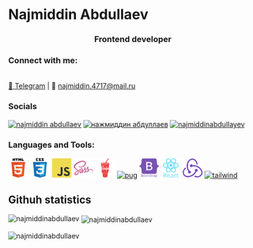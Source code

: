 # Najmiddin Abdullaev

<h3 align="center">Frontend developer</h3>



<h3 align="left">Connect with me:</h3>
<br><a href="https://t.me/najmiddinabdullaev" rel="nofollow"><g-emoji class="g-emoji" alias="speech_balloon" fallback-src="https://github.githubassets.com/images/icons/emoji/unicode/1f4ac.png">💬</g-emoji> Telegram</a>
|
<g-emoji class="g-emoji" alias="email" fallback-src="https://github.githubassets.com/images/icons/emoji/unicode/1f4e7.png">📧</g-emoji>
<a href="mailto:najmiddin.4717@mail.ru">najmiddin.4717@mail.ru</a>

<h3 align="left">Socials</h3>
<p align="left">
<a href="https://linkedin.com/in/najmiddin-abdullaev" target="blank"><img align="center" src="https://raw.githubusercontent.com/rahuldkjain/github-profile-readme-generator/master/src/images/icons/Social/linked-in-alt.svg" alt="najmiddin abdullaev" height="30" width="40" /></a>
<a href="https://fb.com/нажмиддин абдуллаев" target="blank"><img align="center" src="https://raw.githubusercontent.com/rahuldkjain/github-profile-readme-generator/master/src/images/icons/Social/facebook.svg" alt="нажмиддин абдуллаев" height="30" width="40" /></a>
<a href="https://instagram.com/najmiddinabdullayev" target="blank"><img align="center" src="https://raw.githubusercontent.com/rahuldkjain/github-profile-readme-generator/master/src/images/icons/Social/instagram.svg" alt="najmiddinabdullayev" height="30" width="40" /></a>
</p>

<h3 align="left">Languages and Tools:</h3>
<p align="left" dir="auto">
  <a href="https://www.w3.org/html/" rel="nofollow"><img src="https://raw.githubusercontent.com/devicons/devicon/master/icons/html5/html5-original-wordmark.svg" alt="html5" width="40" height="40" style="max-width: 100%;"></a>
  <a href="https://www.w3schools.com/css/" rel="nofollow"><img src="https://raw.githubusercontent.com/devicons/devicon/master/icons/css3/css3-original-wordmark.svg" alt="css3" width="40" height="40" style="max-width: 100%;"></a>
  <a href="https://developer.mozilla.org/en-US/docs/Web/JavaScript" rel="nofollow"><img src="https://raw.githubusercontent.com/devicons/devicon/master/icons/javascript/javascript-original.svg" alt="javascript" width="40" height="40" style="max-width: 100%;"></a>
  <a href="https://sass-lang.com" rel="nofollow"><img src="https://raw.githubusercontent.com/devicons/devicon/master/icons/sass/sass-original.svg" alt="sass" width="40" height="40" style="max-width: 100%;"></a>
  <a href="https://gulpjs.com" rel="nofollow"><img src="https://raw.githubusercontent.com/devicons/devicon/master/icons/gulp/gulp-plain.svg" alt="gulp" width="40" height="40" style="max-width: 100%;"></a>
  <a href="https://pugjs.org" rel="nofollow"><img src="https://camo.githubusercontent.com/e6f31db76aa258d4e26be8464f2dff9796d5cf59185976df02dd80ae6a60cc9e/68747470733a2f2f63646e2e776f726c64766563746f726c6f676f2e636f6d2f6c6f676f732f7075672e737667" alt="pug" width="40" height="40" data-canonical-src="https://cdn.worldvectorlogo.com/logos/pug.svg" style="max-width: 100%;"></a>
  <a href="https://getbootstrap.com" rel="nofollow"><img src="https://raw.githubusercontent.com/devicons/devicon/master/icons/bootstrap/bootstrap-plain-wordmark.svg" alt="bootstrap" width="40" height="40" style="max-width: 100%;"></a>
  <a href="https://reactjs.org/" rel="nofollow"><img src="https://raw.githubusercontent.com/devicons/devicon/master/icons/react/react-original-wordmark.svg" alt="react" width="40" height="40" style="max-width: 100%;"></a>
  <a href="https://redux.js.org" rel="nofollow"><img src="https://raw.githubusercontent.com/devicons/devicon/master/icons/redux/redux-original.svg" alt="redux" width="40" height="40" style="max-width: 100%;"></a>
  <a href="https://tailwindcss.com/" rel="nofollow"><img src="https://camo.githubusercontent.com/5734d0669fe22ce04a1cb989a156cd32c379875f6bca56d5210c9432824856d9/68747470733a2f2f7777772e766563746f726c6f676f2e7a6f6e652f6c6f676f732f7461696c77696e646373732f7461696c77696e646373732d69636f6e2e737667" alt="tailwind" width="40" height="40" data-canonical-src="https://www.vectorlogo.zone/logos/tailwindcss/tailwindcss-icon.svg" style="max-width: 100%;"></a>
</p>

## Githuh statistics
<p><img align="left" src="https://github-readme-stats.vercel.app/api/top-langs?username=najmiddinabdullaev&show_icons=true&locale=en&layout=compact" alt="najmiddinabdullaev" /></p>

<p>&nbsp;<img align="center" src="https://github-readme-stats.vercel.app/api?username=najmiddinabdullaev&show_icons=true&locale=en" alt="najmiddinabdullaev" /></p>

<p><img align="center" src="https://github-readme-streak-stats.herokuapp.com/?user=najmiddinabdullaev&" alt="najmiddinabdullaev" /></p>
